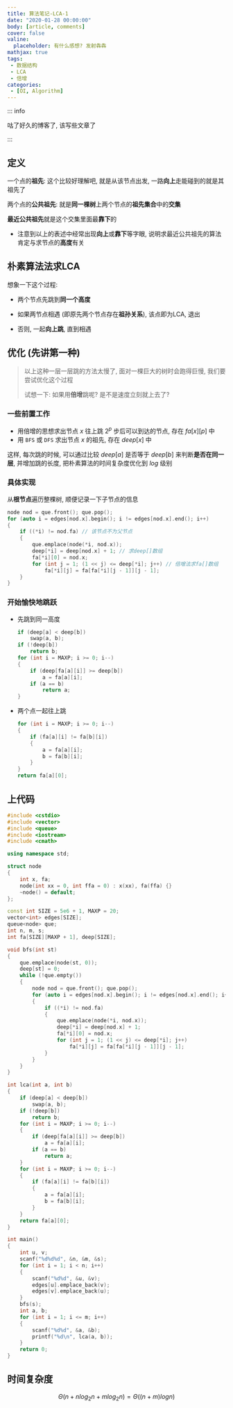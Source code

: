 ```yaml
---
title: 算法笔记-LCA-1
date: "2020-01-28 00:00:00"
body: [article, comments]
cover: false
valine:
  placeholder: 有什么感想? 发射犇犇
mathjax: true
tags:
 - 数据结构
 - LCA
 - 倍增
categories:
 - [OI, Algorithm]
---
```


::: info

咕了好久的博客了, 该写些文章了

:::

<!--more-->

## 定义

一个点的**祖先**: 这个比较好理解吧, 就是从该节点出发, 一路**向上**走能碰到的就是其祖先了

两个点的**公共祖先**: 就是**同一棵树**上两个节点的**祖先集合**中的**交集**

**最近公共祖先**就是这个交集里面最**靠下**的

* 注意到以上的表述中经常出现**向上**或**靠下**等字眼, 说明求最近公共祖先的算法肯定与求节点的**高度**有关

## 朴素算法法求LCA

想象一下这个过程: 

* 两个节点先跳到**同一个高度**

* 如果两节点相遇 (即原先两个节点存在**祖孙关系**), 该点即为LCA, 退出

* 否则, 一起**向上跳**, 直到相遇

## 优化 (先讲第一种)

> 以上这种一层一层跳的方法太慢了, 面对一棵巨大的树时会跑得巨慢, 我们要尝试优化这个过程
>
> 试想一下: 如果用**倍增**跳呢? 是不是速度立刻就上去了?

### 一些前置工作

* 用倍增的思想求出节点 $x$ 往上跳 $2^p$ 步后可以到达的节点, 存在 $fa[x][p]$ 中
* 用 $\texttt{BFS}$ 或 $\texttt{DFS}$ 求出节点 $x$ 的祖先, 存在 $deep[x]$ 中

这样, 每次跳的时候, 可以通过比较 $deep[a]$ 是否等于 $deep[b]$ 来判断**是否在同一层**, 并增加跳的长度, 把朴素算法的时间复杂度优化到 $log$ 级别

### 具体实现

从**根节点**遍历整棵树, 顺便记录一下子节点的信息

```cpp
node nod = que.front(); que.pop();
for (auto i = edges[nod.x].begin(); i != edges[nod.x].end(); i++)
{
    if ((*i) != nod.fa) // 该节点不为父节点
    {
        que.emplace(node(*i, nod.x));
        deep[*i] = deep[nod.x] + 1; // 求deep[]数组
        fa[*i][0] = nod.x;
        for (int j = 1; (1 << j) <= deep[*i]; j++) // 倍增法求fa[]数组
            fa[*i][j] = fa[fa[*i][j - 1]][j - 1];
    }
}
```

### 开始愉快地跳跃

* 先跳到同一高度

  ```cpp
  if (deep[a] < deep[b])
      swap(a, b);
  if (!deep[b])
      return b;
  for (int i = MAXP; i >= 0; i--)
  {
      if (deep[fa[a][i]] >= deep[b])
          a = fa[a][i];
      if (a == b)
          return a;
  }
  ```

* 两个点一起往上跳

  ```cpp
  for (int i = MAXP; i >= 0; i--)
  {
      if (fa[a][i] != fa[b][i])
      {
          a = fa[a][i];
          b = fa[b][i];
      }
  }
  return fa[a][0];
  ```

## 上代码

```cpp
#include <cstdio>
#include <vector>
#include <queue>
#include <iostream>
#include <cmath>

using namespace std;

struct node
{
    int x, fa;
    node(int xx = 0, int ffa = 0) : x(xx), fa(ffa) {}
    ~node() = default;
};

const int SIZE = 5e6 + 1, MAXP = 20;
vector<int> edges[SIZE];
queue<node> que;
int n, m, s;
int fa[SIZE][MAXP + 1], deep[SIZE];

void bfs(int st)
{
    que.emplace(node(st, 0));
    deep[st] = 0;
    while (!que.empty())
    {
        node nod = que.front(); que.pop();
        for (auto i = edges[nod.x].begin(); i != edges[nod.x].end(); i++)
        {
            if ((*i) != nod.fa)
            {
                que.emplace(node(*i, nod.x));
                deep[*i] = deep[nod.x] + 1;
                fa[*i][0] = nod.x;
                for (int j = 1; (1 << j) <= deep[*i]; j++)
                    fa[*i][j] = fa[fa[*i][j - 1]][j - 1];
            }
        }
    }
}

int lca(int a, int b)
{
    if (deep[a] < deep[b])
        swap(a, b);
    if (!deep[b])
        return b;
    for (int i = MAXP; i >= 0; i--)
    {
        if (deep[fa[a][i]] >= deep[b])
            a = fa[a][i];
        if (a == b)
            return a;
    }
    for (int i = MAXP; i >= 0; i--)
    {
        if (fa[a][i] != fa[b][i])
        {
            a = fa[a][i];
            b = fa[b][i];
        }
    }
    return fa[a][0];
}

int main()
{
    int u, v;
    scanf("%d%d%d", &n, &m, &s);
    for (int i = 1; i < n; i++)
    {
        scanf("%d%d", &u, &v);
        edges[u].emplace_back(v);
        edges[v].emplace_back(u);
    }
    bfs(s);
    int a, b;
    for (int i = 1; i <= m; i++)
    {
        scanf("%d%d", &a, &b);
        printf("%d\n", lca(a, b));
    }
    return 0;
}
```

## 时间复杂度

$$\Theta{(n + nlog_2n + mlog_2n)} = \Theta{((n + m)logn)}$$

